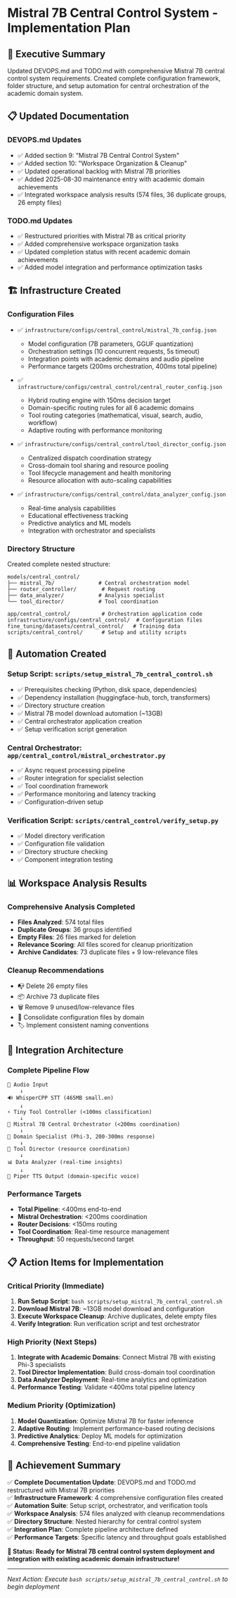 # Mistral 7B Central Control System - Implementation Plan

## 🎯 Executive Summary

Updated DEVOPS.md and TODO.md with comprehensive Mistral 7B central control system requirements. Created complete configuration framework, folder structure, and setup automation for central orchestration of the academic domain system.

## 📋 Updated Documentation

### DEVOPS.md Updates
- ✅ Added section 9: "Mistral 7B Central Control System"
- ✅ Added section 10: "Workspace Organization & Cleanup" 
- ✅ Updated operational backlog with Mistral 7B priorities
- ✅ Added 2025-08-30 maintenance entry with academic domain achievements
- ✅ Integrated workspace analysis results (574 files, 36 duplicate groups, 26 empty files)

### TODO.md Updates
- ✅ Restructured priorities with Mistral 7B as critical priority
- ✅ Added comprehensive workspace organization tasks
- ✅ Updated completion status with recent academic domain achievements
- ✅ Added model integration and performance optimization tasks

## 🏗️ Infrastructure Created

### Configuration Files
- ✅ `infrastructure/configs/central_control/mistral_7b_config.json`
  - Model configuration (7B parameters, GGUF quantization)
  - Orchestration settings (10 concurrent requests, 5s timeout)
  - Integration points with academic domains and audio pipeline
  - Performance targets (200ms orchestration, 400ms total pipeline)

- ✅ `infrastructure/configs/central_control/central_router_config.json`
  - Hybrid routing engine with 150ms decision target
  - Domain-specific routing rules for all 6 academic domains
  - Tool routing categories (mathematical, visual, search, audio, workflow)
  - Adaptive routing with performance monitoring

- ✅ `infrastructure/configs/central_control/tool_director_config.json`
  - Centralized dispatch coordination strategy
  - Cross-domain tool sharing and resource pooling
  - Tool lifecycle management and health monitoring
  - Resource allocation with auto-scaling capabilities

- ✅ `infrastructure/configs/central_control/data_analyzer_config.json`
  - Real-time analysis capabilities
  - Educational effectiveness tracking
  - Predictive analytics and ML models
  - Integration with orchestrator and specialists

### Directory Structure
Created complete nested structure:
```
models/central_control/
├── mistral_7b/              # Central orchestration model
├── router_controller/        # Request routing
├── data_analyzer/           # Analysis specialist  
└── tool_director/           # Tool coordination

app/central_control/          # Orchestration application code
infrastructure/configs/central_control/  # Configuration files
fine_tuning/datasets/central_control/   # Training data
scripts/central_control/      # Setup and utility scripts
```

## 🚀 Automation Created

### Setup Script: `scripts/setup_mistral_7b_central_control.sh`
- ✅ Prerequisites checking (Python, disk space, dependencies)
- ✅ Dependency installation (huggingface-hub, torch, transformers)
- ✅ Directory structure creation
- ✅ Mistral 7B model download automation (~13GB)
- ✅ Central orchestrator application creation
- ✅ Setup verification script generation

### Central Orchestrator: `app/central_control/mistral_orchestrator.py`
- ✅ Async request processing pipeline
- ✅ Router integration for specialist selection
- ✅ Tool coordination framework
- ✅ Performance monitoring and latency tracking
- ✅ Configuration-driven setup

### Verification Script: `scripts/central_control/verify_setup.py`
- ✅ Model directory verification
- ✅ Configuration file validation
- ✅ Directory structure checking
- ✅ Component integration testing

## 📊 Workspace Analysis Results

### Comprehensive Analysis Completed
- **Files Analyzed**: 574 total files
- **Duplicate Groups**: 36 groups identified
- **Empty Files**: 26 files marked for deletion
- **Relevance Scoring**: All files scored for cleanup prioritization
- **Archive Candidates**: 73 duplicate files + 9 low-relevance files

### Cleanup Recommendations
- 📭 Delete 26 empty files
- 📦 Archive 73 duplicate files  
- 🗑️ Remove 9 unused/low-relevance files
- 📁 Consolidate configuration files by domain
- 🏷️ Implement consistent naming conventions

## 🎯 Integration Architecture

### Complete Pipeline Flow
```
🎤 Audio Input
    ↓
🔊 WhisperCPP STT (465MB small.en)
    ↓  
⚡ Tiny Tool Controller (<100ms classification)
    ↓
🧠 Mistral 7B Central Orchestrator (<200ms coordination)
    ↓
🎯 Domain Specialist (Phi-3, 200-300ms response)
    ↓
🔧 Tool Director (resource coordination)
    ↓
📊 Data Analyzer (real-time insights)
    ↓
🎵 Piper TTS Output (domain-specific voice)
```

### Performance Targets
- **Total Pipeline**: <400ms end-to-end
- **Mistral Orchestration**: <200ms coordination
- **Router Decisions**: <150ms routing
- **Tool Coordination**: Real-time resource management
- **Throughput**: 50 requests/second target

## 📋 Action Items for Implementation

### Critical Priority (Immediate)
1. **Run Setup Script**: `bash scripts/setup_mistral_7b_central_control.sh`
2. **Download Mistral 7B**: ~13GB model download and configuration
3. **Execute Workspace Cleanup**: Archive duplicates, delete empty files
4. **Verify Integration**: Run verification script and test orchestrator

### High Priority (Next Steps)
1. **Integrate with Academic Domains**: Connect Mistral 7B with existing Phi-3 specialists
2. **Tool Director Implementation**: Build cross-domain tool coordination
3. **Data Analyzer Deployment**: Real-time analytics and optimization
4. **Performance Testing**: Validate <400ms total pipeline latency

### Medium Priority (Optimization)
1. **Model Quantization**: Optimize Mistral 7B for faster inference
2. **Adaptive Routing**: Implement performance-based routing decisions
3. **Predictive Analytics**: Deploy ML models for optimization
4. **Comprehensive Testing**: End-to-end pipeline validation

## 🎉 Achievement Summary

✅ **Complete Documentation Update**: DEVOPS.md and TODO.md restructured with Mistral 7B priorities  
✅ **Infrastructure Framework**: 4 comprehensive configuration files created  
✅ **Automation Suite**: Setup script, orchestrator, and verification tools  
✅ **Workspace Analysis**: 574 files analyzed with cleanup recommendations  
✅ **Directory Structure**: Nested hierarchy for central control system  
✅ **Integration Plan**: Complete pipeline architecture defined  
✅ **Performance Targets**: Specific latency and throughput goals established  

**🚀 Status: Ready for Mistral 7B central control system deployment and integration with existing academic domain infrastructure!**

---

*Next Action: Execute `bash scripts/setup_mistral_7b_central_control.sh` to begin deployment*
